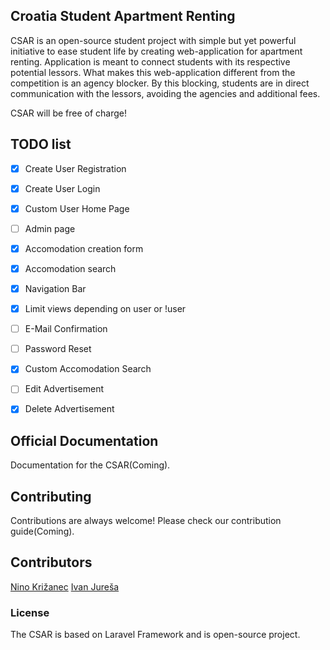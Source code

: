 ## Croatia Student Apartment Renting

CSAR is an open-source student project with simple but yet powerful initiative to ease student life by creating web-application for apartment renting. Application is meant to connect students with
its respective potential lessors. What makes this web-application different from the competition is an agency blocker. By this blocking, students are in direct communication with the lessors, avoiding the agencies and additional fees. 

CSAR will be free of charge!

## TODO list
- [x] Create User Registration
- [x] Create User Login
- [x] Custom User Home Page
- [ ] Admin page
- [x] Accomodation creation form
- [x] Accomodation search
- [x] Navigation Bar
- [x] Limit views depending on user or !user
- [ ] E-Mail Confirmation
- [ ] Password Reset
- [x] Custom Accomodation Search
- [ ] Edit Advertisement
- [x] Delete Advertisement


## Official Documentation

Documentation for the CSAR(Coming).

## Contributing

Contributions are always welcome! Please check our contribution guide(Coming).

## Contributors
[Nino Križanec](https://hr.linkedin.com/in/nino-križanec-86126990)
[Ivan Jureša](https://hr.linkedin.com/in/ivan-jureša-37258770)

### License

The CSAR is based on Laravel Framework and is open-source project.
